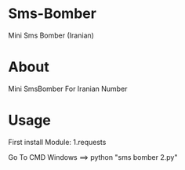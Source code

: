 # Sms-Bomber
Mini Sms Bomber (Iranian)

# About

Mini SmsBomber For Iranian Number 

# Usage

First install Module:
1.requests

Go To CMD Windows ==> python "sms bomber 2.py"
